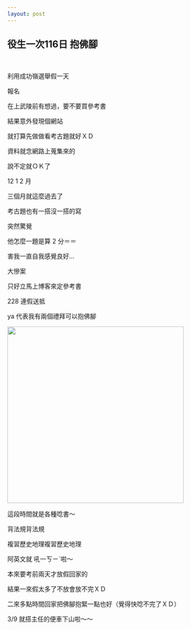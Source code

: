```yaml
---
layout: post
---
```


役生一次116日 抱佛腳
---

<br>


利用成功嶺選舉假一天

報名


在上武陵前有想過，要不要買參考書

結果意外發現個網站

就打算先做做看考古題就好ＸＤ

資料就念網路上蒐集來的

說不定就ＯＫ了


12 1 2 月

三個月就這麼過去了

考古題也有一搭沒一搭的寫

突然驚覺

他怎麼一題是算 2 分＝＝

害我一直自我感覺良好...



大慘案

只好立馬上博客來定參考書

228 連假送抵

ya 代表我有兩個禮拜可以抱佛腳

<img src="{{site.url}}/img/2015-02-14/gp1.png" height="400px">


這段時間就是各種唸書～

背法規背法規

複習歷史地理複習歷史地理

阿英文就 吼一ㄎㄧˋ啦～



本來要考前兩天才放假回家的

結果一來假太多了不放會放不完ＸＤ

二來多點時間回家把佛腳抱緊一點也好（覺得快唸不完了ＸＤ）


3/9 就搭主任的便車下山啦～～



<br>
